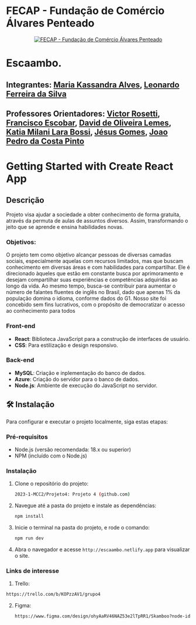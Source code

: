 # FECAP - Fundação de Comércio Álvares Penteado

<p align="center">
<a href= "https://www.fecap.br/"><img src="https://encrypted-tbn0.gstatic.com/images?q=tbn:ANd9GcRhZPrRa89Kma0ZZogxm0pi-tCn_TLKeHGVxywp-LXAFGR3B1DPouAJYHgKZGV0XTEf4AE&usqp=CAU" alt="FECAP - Fundação de Comércio Álvares Penteado" border="0"></a>
</p>

# Escaambo.

## Integrantes: <a href="https://www.linkedin.com/in/maria-kassandra-alves-a6b406284/">Maria Kassandra Alves</a>, <a href="https://www.linkedin.com/in/leonardoferreiraa/">Leonardo Ferreira da Silva</a>
## Professores Orientadores: <a href="https://www.linkedin.com/in/victorbarq/">Victor Rosetti</a>, <a href="https://www.linkedin.com/in/francisco-escobar/">Francisco Escobar</a>, <a href="https://www.linkedin.com/in/dolemes/">David de Oliveira Lemes</a>, <a href="https://www.linkedin.com/in/katia-bossi/">Katia Milani Lara Bossi</a>, <a href="https://www.linkedin.com/in/jésus-gomes-83b769108/">Jésus Gomes</a>,  <a href="#">Joao Pedro da Costa Pinto</a>
# Getting Started with Create React App

## Descrição

Projeto visa ajudar a sociedade a obter conhecimento de forma gratuita, através da permuta de aulas de assuntos diversos. Assim, transformando o jeito que se aprende e ensina habilidades novas. 

### Objetivos:

O projeto tem como objetivo alcançar pessoas de diversas camadas sociais, especialmente aquelas com recursos limitados, mas que buscam conhecimento em diversas áreas e com habilidades para compartilhar. Ele é direcionado àqueles que estão em constante busca por aprimoramento e desejam compartilhar suas experiências e competências adquiridas ao longo da vida. Ao mesmo tempo, busca-se contribuir para aumentar o número de falantes fluentes de inglês no Brasil, dado que apenas 1% da população domina o idioma, conforme dados do G1. Nosso site foi concebido sem fins lucrativos, com o propósito de democratizar o acesso ao conhecimento para todos 

### Front-end

- **React**: Biblioteca JavaScript para a construção de interfaces de usuário.
- **CSS**: Para estilização e design responsivo.

### Back-end

- **MySQL**: Criação e inplementação do banco de dados.
- **Azure**: Criação do servidor para o banco de dados.
- **Node.js**: Ambiente de execução do JavaScript no servidor.

## 🛠 Instalação

Para configurar e executar o projeto localmente, siga estas etapas:

### Pré-requisitos

- Node.js (versão recomendada: 18.x ou superior)
- NPM (incluído com o Node.js)

### Instalação

1. Clone o repositório do projeto:
   ```sh
   2023-1-MCC2/Projeto4: Projeto 4 (github.com)
   ```
2. Navegue até a pasta do projeto e instale as dependências:
   ```sh
   npm install
   ```
3. Inicie o terminal na pasta do projeto, e rode o comando:
   ```sh
   npm run dev
   ```
4. Abra o navegador e acesse `http://escaambo.netlify.app` para visualizar o site.

### Links de interesse

1. Trello:
```sh
https://trello.com/b/KOPzzAV1/grupo4
```

2. Figma:
   ```sh
   https://www.figma.com/design/ohyAaRV46NAZ53e2lTpRR1/Skamboo?node-id=6-5&t=qsyZbYU22WIYnoFc-0
   ```
